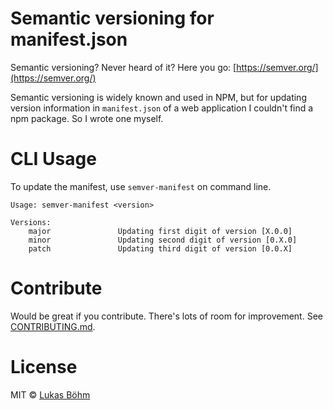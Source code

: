 # Semantic versioning for manifest.json

Semantic versioning? Never heard of it? Here you go: [https://semver.org/](https://semver.org/)

Semantic versioning is widely known and used in NPM, but for updating version information in `manifest.json` of a web application I couldn't find a npm package. So I wrote one myself.

# CLI Usage

To update the manifest, use `semver-manifest` on command line.

```
Usage: semver-manifest <version>

Versions:
    major               Updating first digit of version [X.0.0] 
    minor               Updating second digit of version [0.X.0]
    patch               Updating third digit of version [0.0.X]

```

# Contribute

Would be great if you contribute. There's lots of room for improvement. See [CONTRIBUTING.md](CONTRIBUTING.md).

# License

MIT © [Lukas Böhm](https://github.com/lboehm)